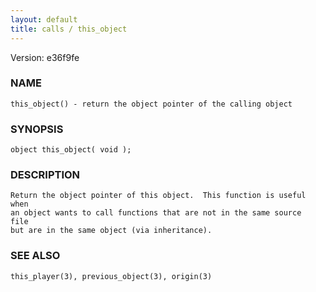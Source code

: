 ```yaml
---
layout: default
title: calls / this_object
---
```


Version: e36f9fe




### NAME
    this_object() - return the object pointer of the calling object


### SYNOPSIS
    object this_object( void );


### DESCRIPTION
    Return the object pointer of this object.  This function is useful when
    an object wants to call functions that are not in the same source  file
    but are in the same object (via inheritance).


### SEE ALSO
    this_player(3), previous_object(3), origin(3)



